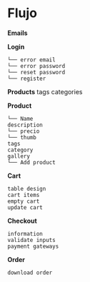 # Flujo

**Emails**

**Login**
```
└── error email
└── error password
└── reset password
└── register
```

**Products**
tags
categories



**Product**
```
└── Name
description
└── precio
└── thumb
tags
category
gallery
└── Add product
```

**Cart**
```
table design
cart items
empty cart
update cart
```

**Checkout**
```
information
validate inputs
payment gateways
```

**Order**
```
download order
```
